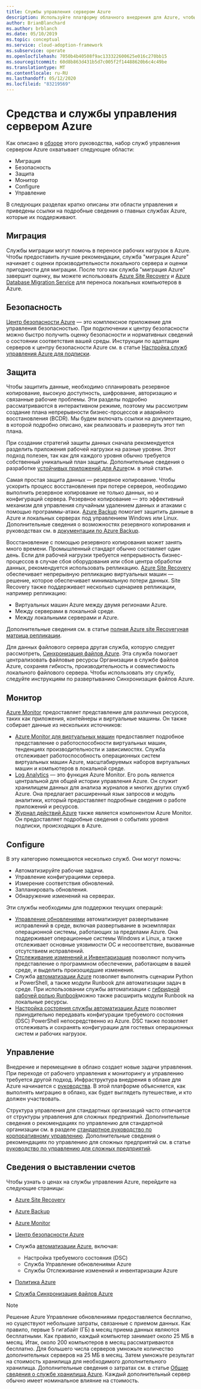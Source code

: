 ```yaml
---
title: Службы управления сервером Azure
description: Используйте платформу облачного внедрения для Azure, чтобы узнать об областях в наборе служб управления сервером Azure.
author: BrianBlanchard
ms.author: brblanch
ms.date: 05/10/2019
ms.topic: conceptual
ms.service: cloud-adoption-framework
ms.subservice: operate
ms.openlocfilehash: 7050b4b40508f9ac133322600625e016c270bb15
ms.sourcegitcommit: 60d8b863d431b5d7c005f2f14488620b6c4c49be
ms.translationtype: MT
ms.contentlocale: ru-RU
ms.lasthandoff: 05/12/2020
ms.locfileid: "83219569"
---
```

# <a name="azure-server-management-tools-and-services"></a>Средства и службы управления сервером Azure

Как описано в [обзоре](./index.md) этого руководства, набор служб управления сервером Azure охватывает следующие области:

- Миграция
- Безопасность
- Защита
- Монитор
- Configure
- Управление

В следующих разделах кратко описаны эти области управления и приведены ссылки на подробные сведения о главных службах Azure, которые их поддерживают.

## <a name="migrate"></a>Миграция

Службы миграции могут помочь в переносе рабочих нагрузок в Azure. Чтобы предоставить лучшие рекомендации, служба "миграция Azure" начинает с оценки производительности локального сервера и оценки пригодности для миграции. После того как служба "миграция Azure" завершит оценку, вы можете использовать [Azure Site Recovery](https://docs.microsoft.com/azure/site-recovery/site-recovery-overview) и [Azure Database Migration Service](https://docs.microsoft.com/azure/dms/dms-overview) для переноса локальных компьютеров в Azure.

## <a name="secure"></a>Безопасность

[Центр безопасности Azure](https://docs.microsoft.com/azure/security-center/security-center-intro) — это комплексное приложение для управления безопасностью. При подключении к центру безопасности можно быстро получить оценку безопасности и нормативных сведений о состоянии соответствия вашей среды. Инструкции по адаптации серверов к центру безопасности Azure см. в статье [Настройка служб управления Azure для подписки](./onboard-at-scale.md#azure-security-center).

## <a name="protect"></a>Защита

Чтобы защитить данные, необходимо спланировать резервное копирование, высокую доступность, шифрование, авторизацию и связанные рабочие проблемы. Эти разделы подробно рассматриваются в интерактивном режиме, поэтому мы рассмотрим создание плана непрерывности бизнес-процессов и аварийного восстановления (BCDR). Мы будем включать ссылки на документацию, в которой подробно описано, как реализовать и развернуть этот тип плана.

При создании стратегий защиты данных сначала рекомендуется разделить приложения рабочей нагрузки на разные уровни. Этот подход полезен, так как для каждого уровня обычно требуется собственный уникальный план защиты. Дополнительные сведения о разработке [устойчивых приложений для Azure](https://docs.microsoft.com/azure/architecture/resiliency)см. в этой статье.

Самая простая защита данных — резервное копирование. Чтобы ускорить процесс восстановления при потере серверов, необходимо выполнить резервное копирование не только данных, но и конфигураций сервера. Резервное копирование — это эффективный механизм для управления случайным удалением данных и атаками с помощью программы-атаки. [Azure Backup](https://docs.microsoft.com/azure/backup) помогает защитить данные в Azure и локальных серверах под управлением Windows или Linux. Дополнительные сведения о возможностях резервного копирования и руководствах см. в [документации по Azure Backup](https://docs.microsoft.com/azure/backup/backup-overview).

Восстановление с помощью резервного копирования может занять много времени. Промышленный стандарт обычно составляет один день. Если для рабочей нагрузки требуется непрерывность бизнес-процессов в случае сбоя оборудования или сбоя центра обработки данных, рекомендуется использовать репликацию. [Azure Site Recovery](https://docs.microsoft.com/azure/site-recovery/site-recovery-overview) обеспечивает непрерывную репликацию виртуальных машин — решение, которое обеспечивает минимальную потери данных. Site Recovery также поддерживает несколько сценариев репликации, например репликацию:

- Виртуальных машин Azure между двумя регионами Azure.
- Между серверами в локальной среде.
- Между локальными серверами и Azure.

Дополнительные сведения см. в статье [полная Azure site Recoveryная матрица репликации](https://docs.microsoft.com/azure/site-recovery/site-recovery-overview#what-can-i-replicate).

Для данных файлового сервера другая служба, которую следует рассмотреть, [Синхронизация файлов Azure](https://docs.microsoft.com/azure/storage/files/storage-sync-files-planning). Эта служба помогает централизовать файловые ресурсы Организации в службе файлов Azure, сохраняя гибкость, производительность и совместимость локального файлового сервера. Чтобы использовать эту службу, следуйте инструкциям по развертыванию Синхронизация файлов Azure.

## <a name="monitor"></a>Монитор

[Azure Monitor](https://docs.microsoft.com/azure/azure-monitor/overview) предоставляет представление для различных ресурсов, таких как приложения, контейнеры и виртуальные машины. Он также собирает данные из нескольких источников:

- [Azure Monitor для виртуальных машин](https://docs.microsoft.com/azure/azure-monitor/insights/vminsights-overview) предоставляет подробное представление о работоспособности виртуальных машин, тенденциях производительности и зависимостях. Служба отслеживает работоспособность операционных систем виртуальных машин Azure, масштабируемых наборов виртуальных машин и компьютеров в локальной среде.
- [Log Analytics](https://docs.microsoft.com/azure/azure-monitor/log-query/log-query-overview) — это функция Azure Monitor. Его роль является центральной для общей истории управления Azure. Он служит хранилищем данных для анализа журналов и многих других служб Azure. Она предлагает расширенный язык запросов и модуль аналитики, который предоставляет подробные сведения о работе приложений и ресурсов.
- [Журнал действий Azure](https://docs.microsoft.com/azure/azure-monitor/platform/activity-logs-overview) также является компонентом Azure Monitor. Он предоставляет подробные сведения о событиях уровня подписки, происходящих в Azure.

## <a name="configure"></a>Configure

В эту категорию помещаются несколько служб. Они могут помочь:

- Автоматизируйте рабочие задачи.
- Управление конфигурациями сервера.
- Измерение соответствия обновлений.
- Запланировать обновления.
- Обнаружение изменений на серверах.

Эти службы необходимы для поддержки текущих операций:

- [Управление обновлениями](https://docs.microsoft.com/azure/automation/automation-update-management) автоматизирует развертывание исправлений в среде, включая развертывание в экземплярах операционной системы, работающих за пределами Azure. Она поддерживает операционные системы Windows и Linux, а также отслеживает основные уязвимости ОС и несоответствие, вызванные отсутствием исправлений.
- [Отслеживание изменений и Инвентаризация](https://docs.microsoft.com/azure/automation/change-tracking) позволяют получить представление о программном обеспечении, работающем в вашей среде, и выделить произошедшие изменения.
- Служба [автоматизации Azure](https://docs.microsoft.com/azure/automation/automation-intro) позволяет выполнять сценарии Python и PowerShell, а также модули Runbook для автоматизации задач в среде. При использовании службы автоматизации с [гибридной рабочей ролью Runbook](https://docs.microsoft.com/azure/automation/automation-hybrid-runbook-worker)можно также расширить модули Runbook на локальные ресурсы.
- [Настройка состояния службы автоматизации Azure](https://docs.microsoft.com/azure/automation/automation-dsc-overview) позволяет принудительно передавать конфигурации требуемого состояния (DSC) PowerShell непосредственно из Azure. DSC также позволяет отслеживать и сохранять конфигурации для гостевых операционных систем и рабочих нагрузок.

## <a name="govern"></a>Управление

Внедрение и перемещение в облако создает новые задачи управления. При переходе от рабочего управления к мониторингу и управлению требуется другой подход. Инфраструктура внедрения в облаке для Azure начинается с [руководства](../../govern/index.md). В этой платформе объясняется, как выполнять миграцию в облако, как будет выглядеть путешествие, и кто должен участвовать.

Структура управления для стандартных организаций часто отличается от структуры управления для сложных предприятий. Дополнительные сведения о рекомендациях по управлению для стандартной организации см. в разделе [стандартное руководство по корпоративному управлению](../../govern/guides/standard/index.md). Дополнительные сведения о рекомендациях по управлению для сложных предприятий см. в статье [руководство по управлению для сложных предприятий](../../govern/guides/complex/index.md).

## <a name="billing-information"></a>Сведения о выставлении счетов

Чтобы узнать о ценах на службы управления Azure, перейдите на следующие страницы:

- [Azure Site Recovery](https://azure.microsoft.com/pricing/details/site-recovery)

- [Azure Backup](https://azure.microsoft.com/pricing/details/backup)

- [Azure Monitor](https://azure.microsoft.com/pricing/details/monitor)

- [Центр безопасности Azure](https://azure.microsoft.com/pricing/details/security-center)

- Служба [автоматизации Azure](https://azure.microsoft.com/pricing/details/automation), включая:
  - Настройка требуемого состояния (DSC)
  - Служба Управление обновлениями Azure
  - Службы Отслеживание изменений и инвентаризации Azure

- [Политика Azure](https://azure.microsoft.com/pricing/details/azure-policy)

- [Служба Синхронизация файлов Azure](https://azure.microsoft.com/pricing/details/storage/blobs)

> [!NOTE]
> Решение Azure Управление обновлениями предоставляется бесплатно, но существуют небольшие затраты, связанные с приемом данных. Как правило, первые 5 гигабайт (ГБ) в месяц приема данных являются бесплатными. Как правило, каждый компьютер занимает около 25 МБ в месяц. Итак, около 200 компьютеров в месяц рассматриваются бесплатно. Для большего числа серверов умножьте количество дополнительных серверов на 25 МБ в месяц. Затем умножьте результат на стоимость хранилища для необходимого дополнительного хранилища. Дополнительные сведения о затратах см. в статье [Общие сведения о службе хранилища Azure](https://azure.microsoft.com/pricing/details/storage). Каждый дополнительный сервер обычно имеет номинальное влияние на стоимость.
